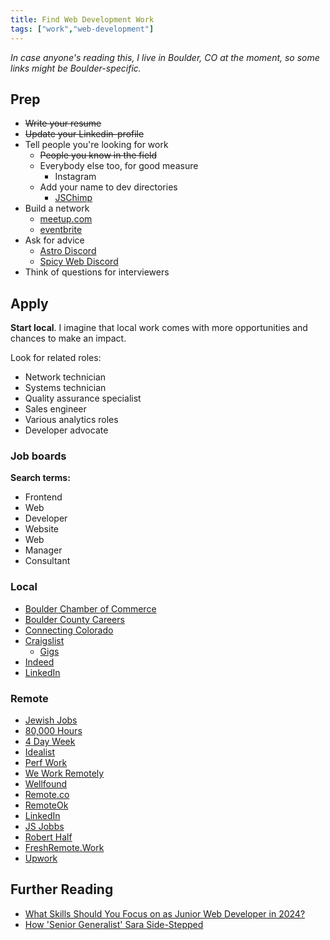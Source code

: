 ```yaml
---
title: Find Web Development Work
tags: ["work","web-development"]
---
```


*In case anyone's reading this, I live in Boulder, CO at the moment, so some links might be Boulder-specific.*

## Prep

- ~~Write your resume~~
- ~~Update your Linkedin-profile~~
- Tell people you're looking for work
  - ~~People you know in the field~~
    <!--
    - ~~Dirt~~
    - ~~Josh Sacks~~
    - ~~Jillian~~
    - ~~Mike~~
    -->
  - Everybody else too, for good measure
    - Instagram 
  - Add your name to dev directories
    - [JSChimp](https://jschimp.com/)
- Build a network
  - [meetup.com](https://www.meetup.com/home/)
  - [eventbrite](https://www.eventbrite.com)
- Ask for advice
  - [Astro Discord](https://discord.com/invite/astrodotbuild)
  - [Spicy Web Discord](https://discord.gg/CUuYVH7Qa9)
- Think of questions for interviewers

## Apply

**Start local**. I imagine that local work comes with more opportunities and chances to make an impact.

Look for related roles:

- Network technician
- Systems technician
- Quality assurance specialist
- Sales engineer
- Various analytics roles
- Developer advocate

### Job boards

**Search terms:**

- Frontend
- Web
- Developer
- Website
- Web
- Manager
- Consultant

### Local

- [Boulder Chamber of Commerce](https://business.boulderchamber.com/jobs)
- [Boulder County Careers](https://www.governmentjobs.com/careers/boulder)
- [Connecting Colorado](https://www.connectingcolorado.com/cgi-bin/g_app_quick_js?s=GETNEWMOBILE)
- [Craigslist](https://boulder.craigslist.org/search/jjj#search=1~thumb~0~0)
  - [Gigs](https://boulder.craigslist.org/search/ggg#search=1~thumb~0~0)
- [Indeed](https://www.indeed.com/jobs?q=front+end+web+developer&l=Boulder%2C+CO&from=searchOnDesktopSerp&vjk=df618573cb128351)
- [LinkedIn](https://www.linkedin.com/jobs/)

### Remote

- [Jewish Jobs](https://www.jewishjobs.com)
- [80,000 Hours](https://jobs.80000hours.org/?query=frontend%20developer)
- [4 Day Week](https://4dayweek.io)
- [Idealist](https://www.idealist.org/en)
- [Perf Work](https://www.perfwork.com/)
- [We Work Remotely](https://weworkremotely.com/)
- [Wellfound](https://wellfound.com/jobs)
- [Remote.co](https://remote.co)
- [RemoteOk](https://remoteok.com/)
- [LinkedIn](https://www.linkedin.com/jobs/)
- [JS Jobbs](https://jsjobbs.com)
- [Robert Half](https://www.roberthalf.com/us/en/jobs/all/frontend-developer)
- [FreshRemote.Work](https://freshremote.work/)
- [Upwork](https://www.upwork.com/nx/find-work/)

## Further Reading

- [What Skills Should You Focus on as Junior Web Developer in 2024?](https://frontendmasters.com/blog/what-skills-should-you-focus-on-as-junior-web-developer-in-2024/)
- [How 'Senior Generalist' Sara Side-Stepped](https://sarajoy.dev/blog/saras-side-step/)
